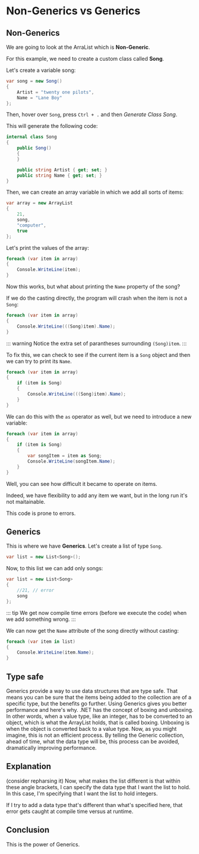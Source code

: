 # Non-Generics vs Generics

## Non-Generics
We are going to look at the ArraList which is **Non-Generic**.

For this example, we need to create a custom class called **Song**.

Let's create a variable song:

``` csharp
var song = new Song()
{
    Artist = "twenty one pilots",
    Name = "Lane Boy"
};
```

Then, hover over `Song`, press `Ctrl + .` and then *Generate Class Song*.

This will generate the following code:

``` csharp
internal class Song
{
    public Song()
    {
    }

    public string Artist { get; set; }
    public string Name { get; set; }
}
```

Then, we can create an array variable in which we add all sorts of items:

``` csharp
var array = new ArrayList
{
    21,
    song,
    "computer",
    true
};
```

Let's print the values of the array:

``` csharp
foreach (var item in array)
{
    Console.WriteLine(item);
}
```

Now this works, but what about printing the `Name` property of the song?

If we do the casting directly, the program will crash when the item is not a `Song`:

``` csharp
foreach (var item in array)
{
    Console.WriteLine(((Song)item).Name);
}
```

::: warning 
Notice the extra set of parantheses surrounding `(Song)item`.
:::

To fix this, we can check to see if the current item is a `Song` object and then we can try to print its `Name`. 

``` csharp
foreach (var item in array)
{
    if (item is Song)
    {
        Console.WriteLine(((Song)item).Name);
    }
}
```

We can do this with the `as` operator as well, but we need to introduce a new variable:

``` csharp
foreach (var item in array)
{
    if (item is Song)
    {
        var songItem = item as Song;
        Console.WriteLine(songItem.Name);
    }
}
```

Well, you can see how difficult it became to operate on items. 

Indeed, we have flexibility to add any item we want, but in the long run it's not maitainable.

This code is prone to errors.

## Generics

This is where we have **Generics**. Let's create a list of type `Song`.

``` csharp
var list = new List<Song>();
```

Now, to this list we can add only songs:

``` csharp
var list = new List<Song>
{
    //21, // error
    song
};
```

::: tip
We get now compile time errors (before we execute the code) when we add something wrong.
:::

We can now get the `Name` attribute of the song directly without casting:

``` csharp
foreach (var item in list)
{
    Console.WriteLine(item.Name);
}
```


## Type safe
Generics provide a way to use data structures that are type safe. 
That means you can be sure that the items being added to the collection  are of a specific type, but the benefits go further. 
Using Generics gives you better performance and here's why. 
.NET has the concept of boxing and unboxing. 
In other words, when a value type, like an integer, has to be converted to an object,  which is what the ArrayList holds, that is called boxing.
Unboxing is when the object is converted back to a value type. 
Now, as you might imagine, this is not an efficient process. 
By telling the Generic collection, ahead of time, what the data type will be, this process can be avoided, dramatically improving performance.



## Explanation

(consider repharsing it)
Now, what makes the list different is that within these angle brackets, I can specify the data type that I want the list to hold. In this case, I'm specifying that I want the list to hold integers.

If I try to add a data type that's different than what's specified here, that error gets caught at compile time versus at runtime.

## Conclusion
This is the power of Generics.

